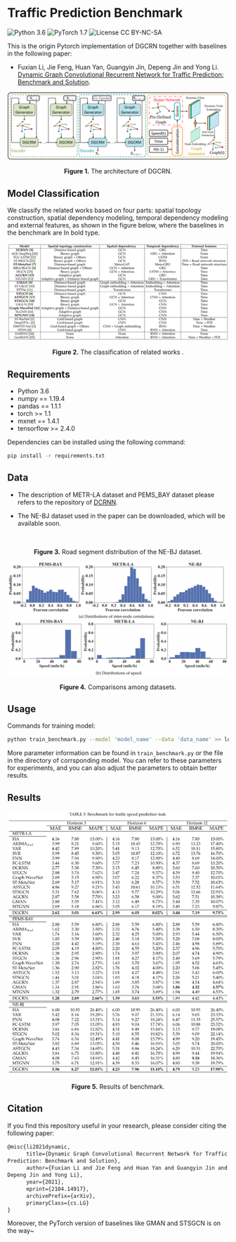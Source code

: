 # Traffic Prediction Benchmark
![Python 3.6](https://img.shields.io/badge/python-3.6-green.svg?style=plastic)
![PyTorch 1.7](https://img.shields.io/badge/PyTorch%20-%23EE4C2C.svg?style=plastic)
![License CC BY-NC-SA](https://img.shields.io/badge/license-CC_BY--NC--SA--green.svg?style=plastic)

This is the origin Pytorch implementation of DGCRN together with baselines in the following paper: 
- Fuxian Li, Jie Feng, Huan Yan, Guangyin Jin, Depeng Jin and Yong Li. [Dynamic Graph Convolutional Recurrent Network for Traffic Prediction: Benchmark and Solution](https://arxiv.org/abs/2104.14917). 

<p align="center">
<img src=".\img\DGCRN.png" height = "" alt="" align=center />
<br><br>
<b>Figure 1.</b> The architecture of DGCRN.
</p>

## Model Classification
We classify the related works based on four parts: spatial topology construction, spatial dependency modeling, temporal dependency modeling and external features, as shown in the figure below, where the baselines in the benchmark are In bold type.

<p align="center">
<img src=".\img\classification.png" height = "" alt="" align=center />
<br><br>
<b>Figure 2.</b> The classification of related works .
</p>

## Requirements

- Python 3.6
- numpy == 1.19.4
- pandas == 1.1.1
- torch >= 1.1
- mxnet == 1.4.1
- tensorflow >= 2.4.0

Dependencies can be installed using the following command:
```bash
pip install -r requirements.txt
```

## Data

- The description of METR-LA dataset and PEMS_BAY dataset please refers to the repository of [DCRNN](https://github.com/liyaguang/DCRNN).

- The NE-BJ dataset used in the paper can be downloaded, which will be available soon.

<p align="center">
<img src="./img/NE-BJ.png" height = "" alt="" align=center />
<br><br>
<b>Figure 3.</b> Road segment distribution of the NE-BJ dataset.
</p>

<p align="center">
<img src="./img/comparison-datasets.png" height = "" alt="" align=center />
<br><br>
<b>Figure 4.</b> Comparisons among datasets.
</p>

## Usage
Commands for training model:

```bash
python train_benchmark.py --model 'model_name' --data 'data_name' >> log.txt 
```

More parameter information can be found in `train_benchmark.py` or the file in the directory of corrsponding model. You can refer to these parameters for experiments, and you can also adjust the parameters to obtain better results.


## <span id="resultslink">Results</span> 

<p align="center">
<img src="./img/Benchmark.png" alt="" align=center />
<br><br>
<b>Figure 5.</b>  Results of benchmark.
</p>



## <span id="citelink">Citation</span>
If you find this repository useful in your research, please consider citing the following paper:

```
@misc{li2021dynamic,
      title={Dynamic Graph Convolutional Recurrent Network for Traffic Prediction: Benchmark and Solution}, 
      author={Fuxian Li and Jie Feng and Huan Yan and Guangyin Jin and Depeng Jin and Yong Li},
      year={2021},
      eprint={2104.14917},
      archivePrefix={arXiv},
      primaryClass={cs.LG}
}
```

Moreover, the PyTorch version of baselines like GMAN and STSGCN is on the way~

